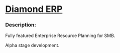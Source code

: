 # [Diamond ERP](http://carniadesign.com)

### Description:

Fully featured Enterprise Resource Planning for SMB.

Alpha stage development.

